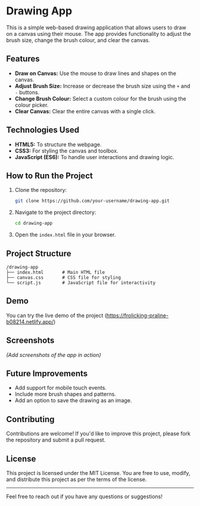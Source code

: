 # Drawing App

This is a simple web-based drawing application that allows users to draw on a canvas using their mouse. The app provides functionality to adjust the brush size, change the brush colour, and clear the canvas.

## Features

- **Draw on Canvas:** Use the mouse to draw lines and shapes on the canvas.
- **Adjust Brush Size:** Increase or decrease the brush size using the `+` and `-` buttons.
- **Change Brush Colour:** Select a custom colour for the brush using the colour picker.
- **Clear Canvas:** Clear the entire canvas with a single click.

## Technologies Used

- **HTML5:** To structure the webpage.
- **CSS3:** For styling the canvas and toolbox.
- **JavaScript (ES6):** To handle user interactions and drawing logic.

## How to Run the Project

1. Clone the repository:
   ```bash
   git clone https://github.com/your-username/drawing-app.git
   ```
2. Navigate to the project directory:
   ```bash
   cd drawing-app
   ```
3. Open the `index.html` file in your browser.

## Project Structure

```
/drawing-app
├── index.html       # Main HTML file
├── canvas.css       # CSS file for styling
└── script.js        # JavaScript file for interactivity
```

## Demo

You can try the live demo of the project (https://frolicking-praline-b08214.netlify.app/)
## Screenshots

*(Add screenshots of the app in action)*

## Future Improvements

- Add support for mobile touch events.
- Include more brush shapes and patterns.
- Add an option to save the drawing as an image.

## Contributing

Contributions are welcome! If you'd like to improve this project, please fork the repository and submit a pull request.

## License

This project is licensed under the MIT License. You are free to use, modify, and distribute this project as per the terms of the license.

---

Feel free to reach out if you have any questions or suggestions!

